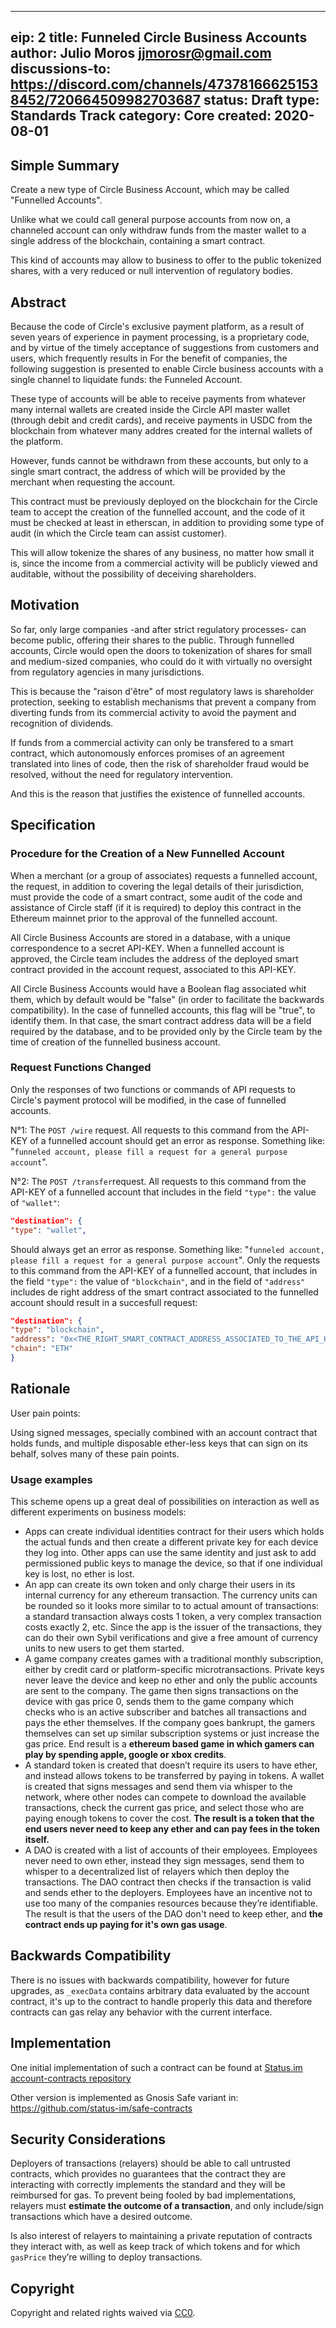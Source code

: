 
---
eip: 2
title: Funneled Circle Business Accounts
author: Julio Moros <jjmorosr@gmail.com>
discussions-to: https://discord.com/channels/473781666251538452/720664509982703687
status: Draft
type: Standards Track
category: Core
created: 2020-08-01
---


## Simple Summary

Create a new type of Circle Business Account, which may be called "Funnelled Accounts". 

Unlike what we could call general purpose accounts from now on, a channeled account can only withdraw funds from the master wallet to a single address of the blockchain, containing a smart contract.

This kind of accounts may allow to business to offer to the public tokenized shares, with a very reduced or null intervention of regulatory bodies.

## Abstract

Because the code of Circle's exclusive payment platform, as a result of seven years of experience in payment processing, is a proprietary code, and by virtue of the timely acceptance of suggestions from customers and users, which frequently results in For the benefit of companies, the following suggestion is presented to enable Circle business accounts with a single channel to liquidate funds: the Funneled Account.

These type of accounts will be able to receive payments from whatever many internal wallets are created inside the Circle API master wallet (through debit and credit cards), and receive payments in USDC from the blockchain from whatever many addres created for the internal wallets of the platform.

However, funds cannot be withdrawn from these accounts, but only to a single smart contract, the address of which will be provided by the merchant when requesting the account.

This contract must be previously deployed on the blockchain for the Circle team to accept the creation of the funnelled account, and the code of it must be checked at least in etherscan, in addition to providing some type of audit (in which the Circle team can assist customer).

This will allow tokenize the shares of any business, no matter how small it is, since the income from a commercial activity will be publicly viewed and auditable, without the possibility of deceiving shareholders.

## Motivation

So far, only large companies -and after strict regulatory processes- can become public, offering their shares to the public. Through funnelled accounts, Circle would open the doors to tokenization of shares for small and medium-sized companies, who could do it with virtually no oversight from regulatory agencies in many jurisdictions.

This is because the "raison d'être" of most regulatory laws is shareholder protection, seeking to establish mechanisms that prevent a company from diverting funds from its commercial activity to avoid the payment and recognition of dividends.

If funds from a commercial activity can only be transfered to a smart contract, which autonomously enforces promises of an agreement translated into lines of code, then the risk of shareholder fraud would be resolved, without the need for regulatory intervention.

And this is the reason that justifies the existence of funnelled accounts.


## Specification 

### Procedure for the Creation of a New Funnelled Account

When a merchant (or a group of associates) requests a funnelled account, the request, in addition to covering the legal details of their jurisdiction, must provide the code of a smart contract, some audit of the code and assistance of Circle staff (if it is required) to deploy this contract in the Ethereum mainnet prior to the approval of the funnelled account.

All Circle Business Accounts are stored in a database, with a unique correspondence to a secret API-KEY. When a funnelled account is approved, the Circle team includes the address of the deployed smart contract provided in the account request, associated to this API-KEY.

All Circle Business Accounts would have a Boolean flag associated whit them, which by default would be "false" (in order to facilitate the backwards compatibility). In the case of funnelled accounts, this flag will be "true", to identify them. In that case, the smart contract address data will be a field required by the database, and to be provided only by the Circle team by the time of creation of the funnelled business account.

### Request Functions Changed

Only the responses of two functions or commands of API requests to Circle's payment protocol will be modified, in the case of funnelled accounts.

N°1: The `POST /wire` request. All requests to this command from the API-KEY of a funnelled account should get an error as response. Something like: "`funneled account, please fill a request for a general purpose account`".

N°2: The `POST /transfer`request. All requests to this command from the API-KEY of a funnelled account that includes in the field `"type":` the value of `"wallet"`:

```json
"destination": {
"type": "wallet",
``` 

Should always get an error as response. Something like: "`funneled account, please fill a request for a general purpose account`".
Only the requests to this command from the API-KEY of a funnelled account, that includes in the field `"type":` the value of `"blockchain"`, and in the field of `"address"` includes de right address of the smart contract associated to the funnelled account should result in a succesfull request:

```json
"destination": {
"type": "blockchain",
"address": "0x<THE_RIGHT_SMART_CONTRACT_ADDRESS_ASSOCIATED_TO_THE_API_KEY>",
"chain": "ETH"
} 
``` 

## Rationale

User pain points:

Using signed messages, specially combined with an account contract that holds funds, and multiple disposable ether-less keys that can sign on its behalf, solves many of these pain points.

### Usage examples

This scheme opens up a great deal of possibilities on interaction as well as different experiments on business models:

* Apps can create individual identities contract for their users which holds the actual funds and then create a different private key for each device they log into. Other apps can use the same identity and just ask to add permissioned public keys to manage the device, so that if one individual key is lost, no ether is lost.
* An app can create its own token and only charge their users in its internal currency for any ethereum transaction. The currency units can be rounded so it looks more similar to to actual amount of transactions: a standard transaction always costs 1 token, a very complex transaction costs exactly 2, etc. Since the app is the issuer of the transactions, they can do their own Sybil verifications and give a free amount of currency units to new users to get them started.
* A game company creates games with a traditional monthly subscription, either by credit card or platform-specific microtransactions. Private keys never leave the device and keep no ether and only the public accounts are sent to the company. The game then signs transactions on the device with gas price 0, sends them to the game company which checks who is an active subscriber and batches all transactions and pays the ether themselves. If the company goes bankrupt, the gamers themselves can set up similar subscription systems or just increase the gas price. End result is a **ethereum based game in which gamers can play by spending apple, google or xbox credits**.
* A standard token is created that doesn’t require its users to have ether, and instead allows tokens to be transferred by paying in tokens. A wallet is created that signs messages and send them via whisper to the network, where other nodes can compete to download the available transactions, check the current gas price, and select those who are paying enough tokens to cover the cost. **The result is a token that the end users never need to keep any ether and can pay fees in the token itself.**
* A DAO is created with a list of accounts of their employees. Employees never need to own ether, instead they sign messages, send them to whisper to a decentralized list of relayers which then deploy the transactions. The DAO contract then checks if the transaction is valid and sends ether to the deployers. Employees have an incentive not to use too many of the companies resources because they’re identifiable.  The result is that the users of the DAO don't need to keep ether, and **the contract ends up paying for it's own gas usage**.

## Backwards Compatibility

There is no issues with backwards compatibility, however for future upgrades, as `_execData` contains arbitrary data evaluated by the account contract, it's up to the contract to handle properly this data and therefore contracts can gas relay any behavior with the current interface.

## Implementation

One initial implementation of such a contract can be found at [Status.im account-contracts repository](https://github.com/status-im/account-contracts/blob/develop/contracts/account/AccountGasAbstract.sol)

Other version is implemented as Gnosis Safe variant in: https://github.com/status-im/safe-contracts

## Security Considerations

Deployers of transactions (relayers) should be able to call untrusted contracts, which provides no guarantees that the contract they are interacting with correctly implements the standard and they will be reimbursed for gas. To prevent being fooled by bad implementations, relayers must **estimate the outcome of a transaction**, and only include/sign transactions which have a desired outcome. 

Is also interest of relayers to maintaining a private reputation of contracts they interact with, as well as keep track of which tokens and for which `gasPrice` they’re willing to deploy transactions.

## Copyright

Copyright and related rights waived via [CC0](https://creativecommons.org/publicdomain/zero/1.0/).
